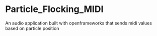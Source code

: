 # Particle_Flocking_MIDI
An audio application built with openframeworks that sends midi values based on particle position

